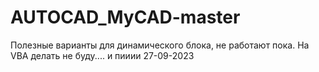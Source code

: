 # AUTOCAD_MyCAD-master
 Полезные варианты для динамического блока, не работают пока.
 На VBA делать не буду.... и пииии 27-09-2023
